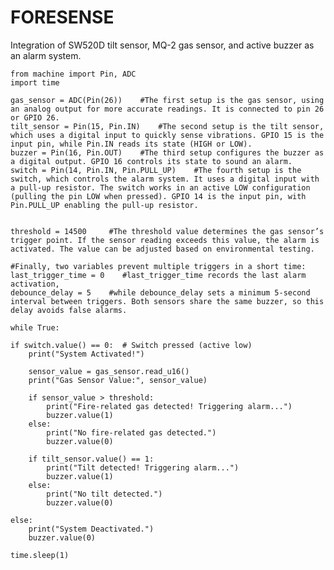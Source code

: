 # FORESENSE
Integration of SW520D tilt sensor, MQ-2 gas sensor, and active buzzer as an alarm system.

    from machine import Pin, ADC
    import time
    
    gas_sensor = ADC(Pin(26))    #The first setup is the gas sensor, using an analog output for more accurate readings. It is connected to pin 26 or GPIO 26.
    tilt_sensor = Pin(15, Pin.IN)    #The second setup is the tilt sensor, which uses a digital input to quickly sense vibrations. GPIO 15 is the input pin, while Pin.IN reads its state (HIGH or LOW).
    buzzer = Pin(16, Pin.OUT)    #The third setup configures the buzzer as a digital output. GPIO 16 controls its state to sound an alarm.
    switch = Pin(14, Pin.IN, Pin.PULL_UP)    #The fourth setup is the switch, which controls the alarm system. It uses a digital input with a pull-up resistor. The switch works in an active LOW configuration (pulling the pin LOW when pressed). GPIO 14 is the input pin, with Pin.PULL_UP enabling the pull-up resistor.

    
    threshold = 14500     #The threshold value determines the gas sensor’s trigger point. If the sensor reading exceeds this value, the alarm is activated. The value can be adjusted based on environmental testing.

    #Finally, two variables prevent multiple triggers in a short time:
    last_trigger_time = 0    #last_trigger_time records the last alarm activation,
    debounce_delay = 5    #while debounce_delay sets a minimum 5-second interval between triggers. Both sensors share the same buzzer, so this delay avoids false alarms.
    
    while True:

    if switch.value() == 0:  # Switch pressed (active low)
        print("System Activated!")
   
        sensor_value = gas_sensor.read_u16()
        print("Gas Sensor Value:", sensor_value)
      
        if sensor_value > threshold:  
            print("Fire-related gas detected! Triggering alarm...")
            buzzer.value(1)  
        else:
            print("No fire-related gas detected.")
            buzzer.value(0)  
       
        if tilt_sensor.value() == 1: 
            print("Tilt detected! Triggering alarm...")
            buzzer.value(1) 
        else:
            print("No tilt detected.")
            buzzer.value(0) 
        
    else:
        print("System Deactivated.")
        buzzer.value(0)  
    
    time.sleep(1)
